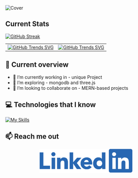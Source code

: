 ![Cover](https://raw.githubusercontent.com/mdmonir-hossain/mdmonir-hossain/main/images/banner%20.gif "Cover")

## Current Stats
[![GitHub Streak](https://github-readme-streak-stats.herokuapp.com?user=mdmonir-hossain&theme=blue-green)](https://git.io/streak-stats)

 
 |              |       |
| ---------------------- | ---------------------- |
| [![GitHub Trends SVG](https://api.githubtrends.io/user/svg/mdmonir-hossain/repos?time_range=one_year&theme=bright_lights)](https://githubtrends.io)  | [![GitHub Trends SVG](https://api.githubtrends.io/user/svg/mdmonir-hossain/langs?time_range=one_year&theme=bright_lights)](https://githubtrends.io) |
 


## :eyes: Current overview
- 🔭 I’m currently working in -  unique Project
- 🌱 I’m exploring - mongodb and three.js
- 👯 I’m looking to collaborate on -  MERN-based projects

## :computer: Technologies that I know


[![My Skills](https://skillicons.dev/icons?i=html,css,javascript,firebase,react,mongodb,express,tailwind,nodejs,figma&theme=light)](https://skillicons.dev)

## :mailbox: Reach me out
[<p align="center"><img height="75" src="https://raw.githubusercontent.com/mdmonir-hossain/mdmonir-hossain/main/images/Linkedin-logo-png.png">](https://www.linkedin.com/in/monir-hossain-639009b1/)